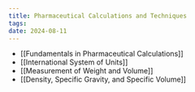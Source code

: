 ```yaml
---
title: Pharmaceutical Calculations and Techniques
tags: 
date: 2024-08-11
---
```

- [[Fundamentals in Pharmaceutical Calculations]]
- [[International System of Units]]
- [[Measurement of Weight and Volume]]
- [[Density, Specific Gravity, and Specific Volume]]